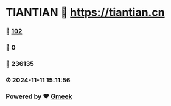 # TIANTIAN :link: https://tiantian.cn 
### :page_facing_up: [102](https://tiantian.cn/tag.html) 
### :speech_balloon: 0 
### :hibiscus: 236135 
### :alarm_clock: 2024-11-11 15:11:56 
### Powered by :heart: [Gmeek](https://github.com/Meekdai/Gmeek)
